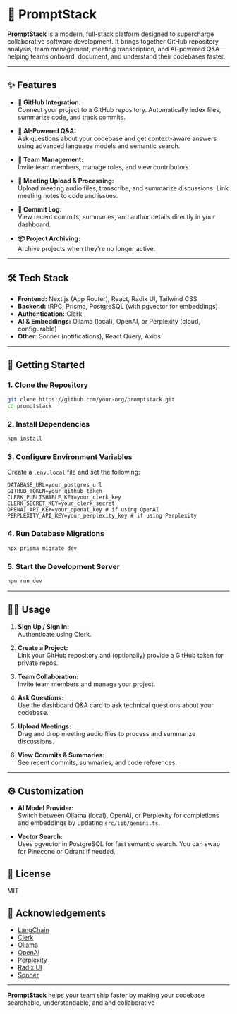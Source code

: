 # 🚀 PromptStack

**PromptStack** is a modern, full-stack platform designed to supercharge collaborative software development. It brings together GitHub repository analysis, team management, meeting transcription, and AI-powered Q&A—helping teams onboard, document, and understand their codebases faster.

---

## ✨ Features

- **🔗 GitHub Integration:**  
  Connect your project to a GitHub repository. Automatically index files, summarize code, and track commits.

- **🤖 AI-Powered Q&A:**  
  Ask questions about your codebase and get context-aware answers using advanced language models and semantic search.

- **👥 Team Management:**  
  Invite team members, manage roles, and view contributors.

- **🎤 Meeting Upload & Processing:**  
  Upload meeting audio files, transcribe, and summarize discussions. Link meeting notes to code and issues.

- **📜 Commit Log:**  
  View recent commits, summaries, and author details directly in your dashboard.

- **📦 Project Archiving:**  
  Archive projects when they're no longer active.

---

## 🛠️ Tech Stack

- **Frontend:** Next.js (App Router), React, Radix UI, Tailwind CSS  
- **Backend:** tRPC, Prisma, PostgreSQL (with pgvector for embeddings)  
- **Authentication:** Clerk  
- **AI & Embeddings:** Ollama (local), OpenAI, or Perplexity (cloud, configurable)  
- **Other:** Sonner (notifications), React Query, Axios

---

## 🚦 Getting Started

### 1. Clone the Repository

```bash
git clone https://github.com/your-org/promptstack.git
cd promptstack
```

### 2. Install Dependencies

```bash
npm install
```

### 3. Configure Environment Variables

Create a `.env.local` file and set the following:

```env
DATABASE_URL=your_postgres_url
GITHUB_TOKEN=your_github_token
CLERK_PUBLISHABLE_KEY=your_clerk_key
CLERK_SECRET_KEY=your_clerk_secret
OPENAI_API_KEY=your_openai_key # if using OpenAI
PERPLEXITY_API_KEY=your_perplexity_key # if using Perplexity
```

### 4. Run Database Migrations

```bash
npx prisma migrate dev
```

### 5. Start the Development Server

```bash
npm run dev
```

---

## 🧑‍💻 Usage

1. **Sign Up / Sign In:**  
   Authenticate using Clerk.

2. **Create a Project:**  
   Link your GitHub repository and (optionally) provide a GitHub token for private repos.

3. **Team Collaboration:**  
   Invite team members and manage your project.

4. **Ask Questions:**  
   Use the dashboard Q&A card to ask technical questions about your codebase.

5. **Upload Meetings:**  
   Drag and drop meeting audio files to process and summarize discussions.

6. **View Commits & Summaries:**  
   See recent commits, summaries, and code references.

---

## ⚙️ Customization

- **AI Model Provider:**  
  Switch between Ollama (local), OpenAI, or Perplexity for completions and embeddings by updating `src/lib/gemini.ts`.

- **Vector Search:**  
  Uses pgvector in PostgreSQL for fast semantic search. You can swap for Pinecone or Qdrant if needed.

## 📄 License

MIT

## 🙏 Acknowledgements

- [LangChain](https://github.com/langchain-ai/langchain)
- [Clerk](https://clerk.com/)
- [Ollama](https://ollama.com/)
- [OpenAI](https://openai.com/)
- [Perplexity](https://www.perplexity.ai/)
- [Radix UI](https://www.radix-ui.com/)
- [Sonner](https://sonner.emilkowal.ski/)

---

**PromptStack** helps your team ship faster by making your codebase searchable, understandable, and and collaborative
